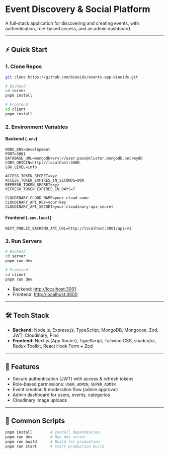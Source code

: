 # Event Discovery & Social Platform

A full-stack application for discovering and creating events, with authentication, role-based access, and an admin dashboard.

---

## ⚡ Quick Start

### 1. Clone Repos

```bash
git clone https://github.com/biooids/events-app-biooids.git

# Backend
cd server
pnpm install

# Frontend
cd client
pnpm install
```

### 2. Environment Variables

#### Backend (`.env`)

```env
NODE_ENV=development
PORT=3001
DATABASE_URL=mongodb+srv://user:pass@cluster.mongodb.net/mydb
CORS_ORIGIN=http://localhost:3000
LOG_LEVEL=info

ACCESS_TOKEN_SECRET=xyz
ACCESS_TOKEN_EXPIRES_IN_SECONDS=900
REFRESH_TOKEN_SECRET=xyz
REFRESH_TOKEN_EXPIRES_IN_DAYS=7

CLOUDINARY_CLOUD_NAME=your-cloud-name
CLOUDINARY_API_KEY=your-key
CLOUDINARY_API_SECRET=your-cloudinary-api-secret
```

#### Frontend (`.env.local`)

```env
NEXT_PUBLIC_BACKEND_API_URL=http://localhost:3001/api/v1
```

### 3. Run Servers

```bash
# Backend
cd server
pnpm run dev

# Frontend
cd client
pnpm run dev
```

- Backend: [http://localhost:3001](http://localhost:3001)
- Frontend: [http://localhost:3000](http://localhost:3000)

---

## 🛠 Tech Stack

- **Backend:** Node.js, Express.js, TypeScript, MongoDB, Mongoose, Zod, JWT, Cloudinary, Pino
- **Frontend:** Next.js (App Router), TypeScript, Tailwind CSS, shadcn/ui, Redux Toolkit, React Hook Form + Zod

---

## 🚀 Features

- Secure authentication (JWT) with access & refresh tokens
- Role-based permissions: `USER`, `ADMIN`, `SUPER_ADMIN`
- Event creation & moderation flow (admin approval)
- Admin dashboard for users, events, categories
- Cloudinary image uploads

---

## 📜 Common Scripts

```bash
pnpm install        # Install dependencies
pnpm run dev        # Run dev server
pnpm run build      # Build for production
pnpm run start      # Start production build
```
